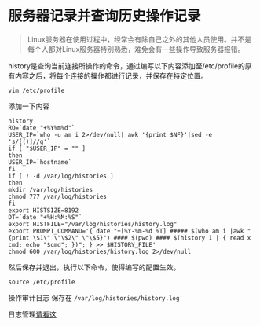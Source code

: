 # 服务器记录并查询历史操作记录

> Linux服务器在使用过程中，经常会有除自己之外的其他人员使用。并不是每个人都对Linux服务器特别熟悉，难免会有一些操作导致服务器报错。


history是查询当前连接所操作的命令，通过编写以下内容添加至/etc/profile的原有内容之后，将每个连接的操作都进行记录，并保存在特定位置。

`vim /etc/profile`

添加一下内容

```
history
RQ=`date "+%Y%m%d"`
USER_IP=`who -u am i 2>/dev/null| awk '{print $NF}'|sed -e 's/[()]//g'`
if [ "$USER_IP" = "" ]
then
USER_IP=`hostname`
fi
if [ ! -d /var/log/histories ]
then
mkdir /var/log/histories
chmod 777 /var/log/histories
fi
export HISTSIZE=8192
DT=`date "+%H:%M:%S"`
export HISTFILE="/var/log/histories/history.log"
export PROMPT_COMMAND='{ date "+[%Y-%m-%d %T] ##### $(who am i |awk "{print \$1\" \"\$2\" \"\$5}") #### $(pwd) #### $(history 1 | { read x cmd; echo "$cmd"; })"; } >> $HISTORY_FILE'
chmod 600 /var/log/histories/history.log 2>/dev/null
```

然后保存并退出，执行以下命令，使得编写的配置生效。

`source /etc/profile`

操作审计日志 保存在 `/var/log/histories/history.log`

日志管理[请看这](logrotate.md)